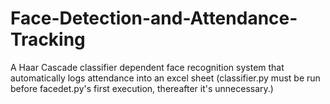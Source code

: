 # Face-Detection-and-Attendance-Tracking
A Haar Cascade classifier dependent face recognition system that automatically logs attendance into an excel sheet
(classifier.py must be run before facedet.py's first execution, thereafter it's unnecessary.)
